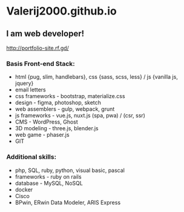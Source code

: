 # Valerij2000.github.io

## I am web developer!

http://portfolio-site.rf.gd/

### Basis Front-end Stack: 

- html {pug, slim, handlebars}, css {sass, scss, less} / js {vanilla js, jquery}
- email letters
- css frameworks - bootstrap, materialize.css
- design - figma, photoshop, sketch
- web assemblers - gulp, webpack, grunt
- js frameworks - vue.js, nuxt.js (spa, pwa) / (csr, ssr)
- CMS - WordPress, Ghost
- 3D modeling - three.js, blender.js
- web game - phaser.js
- GIT

### Additional skills:

- php, SQL, ruby, python, visual basic, pascal
- frameworks - ruby on rails
- database - MySQL, NoSQL
- docker
- Cisco
- BPwin, ERwin Data Modeler, ARIS Express
